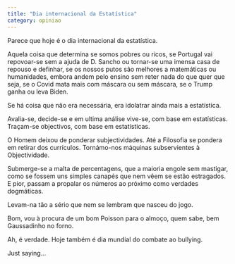 ```yaml
---
title: "Dia internacional da Estatística"
category: opiniao
---
```


Parece que hoje é o dia internacional da estatística.

Aquela coisa que determina se somos pobres ou ricos, se Portugal vai repovoar-se sem a ajuda de D. Sancho ou tornar-se uma imensa casa de repouso e definhar, se os nossos putos são melhores a matemáticas ou humanidades, embora andem pelo ensino sem reter nada do que quer que seja, se o Covid mata mais com máscara ou sem máscara, se o Trump ganha ou leva Biden.

Se há coisa que não era necessária, era idolatrar ainda mais a estatística.

Avalia-se, decide-se e em ultima análise vive-se, com base em estatísticas. Traçam-se objectivos, com base em estatísticas.

O Homem deixou de ponderar subjectividades. Até a Filosofia se pondera em retirar dos currículos. Tornámo-nos máquinas subservientes à Objectividade.

Submerge-se a malta de percentagens, que a maioria engole sem mastigar, como se fossem uns simples canapés que nem vêem se estão estragados. E pior, passam a propalar os números ao próximo como verdades dogmáticas.

Levam-na tão a sério que nem se lembram que nasceu do jogo.

Bom, vou à procura de um bom Poisson para o almoço, quem sabe, bem Gaussadinho no forno.

Ah, é verdade. Hoje também é dia mundial do combate ao bullying.

Just saying...
